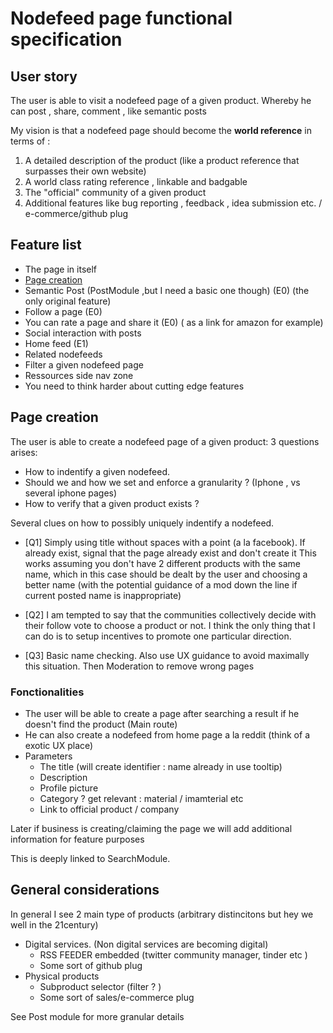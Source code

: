 # Nodefeed page functional specification

## User story

The user is able to visit a nodefeed page of a given product.
Whereby he can post , share, comment , like semantic posts

My vision is that a nodefeed page should become the **world reference** in terms of :
 1. A detailed description of the product  (like a product reference that surpasses their own website)
 2. A world class rating reference , linkable and badgable
 3. The "official" community of a given product
 4. Additional features like bug reporting , feedback , idea submission etc. / e-commerce/github plug

## Feature list
* The page in itself
* [Page creation](#page-creation)
* Semantic Post (PostModule ,but I need a basic one though) (E0) (the only original feature)
* Follow a page (E0)
* You can rate a page and share it (E0) ( as a link for amazon for example)
* Social interaction with posts
* Home feed (E1)
* Related nodefeeds
* Filter a given nodefeed page
* Ressources side nav zone
* You need to think harder about cutting edge features 

## Page creation
The user is able to create a nodefeed page of a given product:
3 questions arises: 
* How to indentify a given nodefeed.
* Should we and how we set and enforce a granularity ? (Iphone , vs several iphone pages)
* How to verify that a given product exists ?

Several clues on how to possibly uniquely indentify a nodefeed.

* [Q1] Simply using title without spaces with a point (a la facebook).
If already exist, signal that the page already exist and don't create it
This works assuming you don't have 2 different products with the same name, which in this case should be dealt by the user and choosing a better name (with the potential guidance of a mod down the line if current posted name is inappropriate)

* [Q2] I am tempted to say that the communities collectively decide with their follow vote to choose a product or not. I think the only thing that I can do is to setup incentives to promote one particular direction.

* [Q3] Basic name checking. Also use UX guidance to avoid maximally this situation. Then Moderation to remove wrong pages


### Fonctionalities

* The user will be able to create a page after searching a result if he doesn't find the product (Main route)
*  He can also create a nodefeed from home page a la reddit (think of a exotic UX place)
*  Parameters
   *  The title (will create identifier : name already in use tooltip)
   *  Description
   *  Profile picture 
   *  Category ? get relevant : material / imamterial etc
   *  Link to official product / company

Later if business is creating/claiming the page we will add additional information for feature purposes

This is deeply linked to SearchModule.


## General considerations
In general I see 2 main type of products (arbitrary distincitons but hey we well in the 21century)

* Digital services. (Non digital services are becoming digital)  
    * RSS FEEDER embedded (twitter community manager, tinder etc )
    * Some sort of github plug
* Physical products   
  * Subproduct selector (filter ? )
  * Some sort of sales/e-commerce plug

See Post module for more granular details

